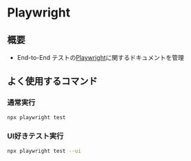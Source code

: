 # Playwright

## 概要

- End-to-End テストの[Playwright](https://playwright.dev/)に関するドキュメントを管理

## よく使用するコマンド

### 通常実行

```sh
npx playwright test
```

### UI好きテスト実行

```sh
npx playwright test --ui
```
